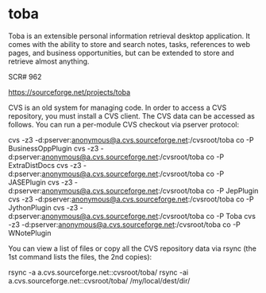 # toba
Toba is an extensible personal information retrieval desktop application. It comes with the ability to store and search notes, tasks, references to web pages, and business opportunities, but can be extended to store and retrieve almost anything.

SCR# 962

https://sourceforge.net/projects/toba

CVS is an old system for managing code. In order to access a CVS repository, you must install a CVS client.
The CVS data can be accessed as follows. You can run a per-module CVS checkout via pserver protocol:

cvs -z3 -d:pserver:anonymous@a.cvs.sourceforge.net:/cvsroot/toba co -P BusinessOppPlugin
cvs -z3 -d:pserver:anonymous@a.cvs.sourceforge.net:/cvsroot/toba co -P ExtraDistDocs
cvs -z3 -d:pserver:anonymous@a.cvs.sourceforge.net:/cvsroot/toba co -P JASEPlugin
cvs -z3 -d:pserver:anonymous@a.cvs.sourceforge.net:/cvsroot/toba co -P JepPlugin
cvs -z3 -d:pserver:anonymous@a.cvs.sourceforge.net:/cvsroot/toba co -P JythonPlugin
cvs -z3 -d:pserver:anonymous@a.cvs.sourceforge.net:/cvsroot/toba co -P Toba
cvs -z3 -d:pserver:anonymous@a.cvs.sourceforge.net:/cvsroot/toba co -P WNotePlugin

You can view a list of files or copy all the CVS repository data via rsync (the 1st command lists the files, the 2nd copies):

rsync -a a.cvs.sourceforge.net::cvsroot/toba/
rsync -ai a.cvs.sourceforge.net::cvsroot/toba/ /my/local/dest/dir/

